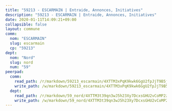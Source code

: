 ```yaml
---
title: "59213 - ESCARMAIN | Entraide, Annonces, Initiatives"
description: "59213 - ESCARMAIN | Entraide, Annonces, Initiatives"
date: 2020-01-11T14:09:21+09:00
collapsible: false
layout: commune
comm:
  nom: "ESCARMAIN"
  slug: escarmain
  cp: "59213"
dept:
  nom: "Nord"
  slug: nord
  num: "59"
peerpad:
  comm:
    read_path: /r/markdown/59213_escarmain/4XTTM3xPqK9kwk6GgU2fpJjT9B5jkY1bRpz3yR1mC5G5Y42iC
    write_path: /w/markdown/59213_escarmain/4XTTM3xPqK9kwk6GgU2fpJjT9B5jkY1bRpz3yR1mC5G5Y42iC-K3TgUaNyRtGF1DUct45j6nFau3ndn5BgZrGCgnW2yMhq4jUUEBCBdYLdhCtXA5GjC3pFshn2eNZjUhF4qBNywD51hRiuPDayXk1PpZ234A2YbA4qyEjVfmeBYs4AmwgrVpnRsTda
  dept:
    read_path: /r/markdown/59_nord/4XTTM3t39qn3wJ5h23Xy7DcxsGHU2vCoMP2z3iS4TUn3TrtdJ
    write_path: /w/markdown/59_nord/4XTTM3t39qn3wJ5h23Xy7DcxsGHU2vCoMP2z3iS4TUn3TrtdJ-K3TgTuZGkuZqXfr6fpmH7pGsMT6ndvZQMyRDze5QBt7XScLWHoBi246kLoDKpTH2Yo4f3AFSSJqGc2ozvNww7qPLqsDjpvahxCbQ6F5znbfjp6kVgaDcTYc9LyhwSfYuCevnvZUQ
---
```


